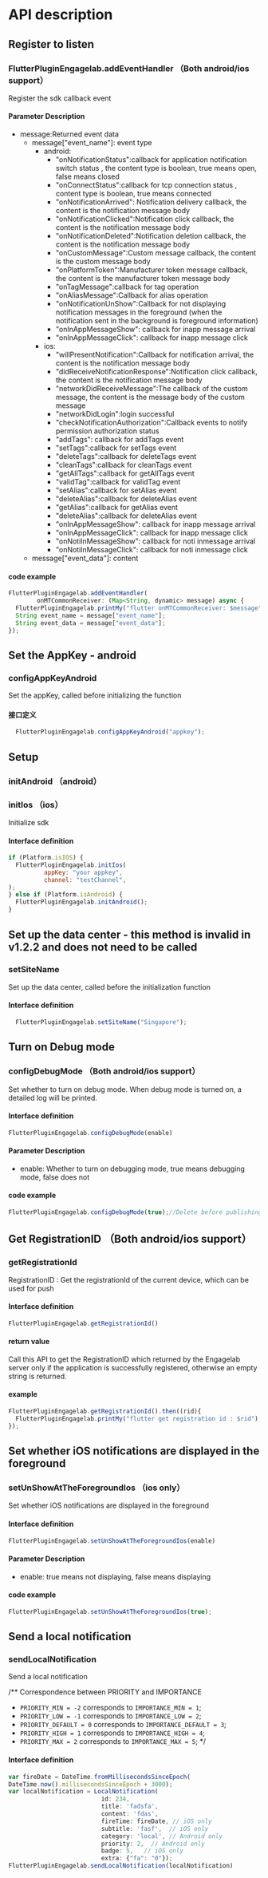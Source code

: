 # API description

## Register to listen

### FlutterPluginEngagelab.addEventHandler （Both android/ios support）

Register the sdk callback event

#### Parameter Description
- message:Returned event data
  - message["event_name"]: event type
    - android:
      - "onNotificationStatus":callback for application notification switch status , the content type is boolean, true means open, false means closed
      - "onConnectStatus":callback for tcp connection status , content type is boolean, true means connected
      - "onNotificationArrived": Notification delivery callback, the content is the notification message body
      - "onNotificationClicked":Notification click callback, the content is the notification message body
      - "onNotificationDeleted":Notification deletion callback, the content is the notification message body
      - "onCustomMessage":Custom message callback, the content is the custom message body
      - "onPlatformToken":Manufacturer token message callback, the content is the manufacturer token message body
      - "onTagMessage":callback for tag operation
      - "onAliasMessage":Callback for alias operation
      - "onNotificationUnShow":Callback for not displaying notification messages in the foreground (when the notification sent in the background is foreground information)
      - "onInAppMessageShow": callback for inapp message arrival
      - "onInAppMessageClick": callback for inapp message click
    - ios:
      - "willPresentNotification":Callback for notification arrival, the content is the notification message body
      - "didReceiveNotificationResponse":Notification click callback, the content is the notification message body
      - "networkDidReceiveMessage":The callback of the custom message, the content is the message body of the custom message
      - "networkDidLogin":login successful
      - "checkNotificationAuthorization":Callback events to notify permission authorization status
      - "addTags": callback for addTags event
      - "setTags":callback for setTags event
      - "deleteTags":callback for deleteTags event
      - "cleanTags":callback for cleanTags event
      - "getAllTags":callback for getAllTags event
      - "validTag":callback for validTag event
      - "setAlias":callback for setAlias event
      - "deleteAlias":callback for deleteAlias event
      - "getAlias":callback for getAlias event
      - "deleteAlias":callback for deleteAlias event
      - "onInAppMessageShow": callback for inapp message arrival
      - "onInAppMessageClick": callback for inapp message click
      - "onNotiInMessageShow": callback for noti inmessage arrival
      - "onNotiInMessageClick": callback for noti inmessage click
  - message["event_data"]: content


#### code example

```js
FlutterPluginEngagelab.addEventHandler(
        onMTCommonReceiver: (Map<String, dynamic> message) async {
  FlutterPluginEngagelab.printMy("flutter onMTCommonReceiver: $message");
  String event_name = message["event_name"];
  String event_data = message["event_data"];
});
```


## Set the AppKey - android

### configAppKeyAndroid

Set the appKey, called before initializing the function

#### 接口定义

```js
  FlutterPluginEngagelab.configAppKeyAndroid("appkey");
```

## Setup

### initAndroid （android）
### initIos （ios）


Initialize sdk

#### Interface definition

```js
if (Platform.isIOS) {
  FlutterPluginEngagelab.initIos(
          appKey: "your appkey",
          channel: "testChannel",
);
} else if (Platform.isAndroid) {
  FlutterPluginEngagelab.initAndroid();
}
```

## Set up the data center - this method is invalid in v1.2.2 and does not need to be called

### setSiteName

Set up the data center, called before the initialization function

#### Interface definition

```js
  FlutterPluginEngagelab.setSiteName("Singapore");
```

## Turn on Debug mode

### configDebugMode （Both android/ios support）

Set whether to turn on debug mode. When debug mode is turned on, a detailed log will be printed.

#### Interface definition

```js
FlutterPluginEngagelab.configDebugMode(enable)
```

#### Parameter Description

- enable: Whether to turn on debugging mode, true means debugging mode, false does not

#### code example

```js
FlutterPluginEngagelab.configDebugMode(true);//Delete before publishing
```

## Get RegistrationID （Both android/ios support）

### getRegistrationId

RegistrationID :
Get the registrationId of the current device, which can be used for push

#### Interface definition

```js
FlutterPluginEngagelab.getRegistrationId()
```

#### return value

Call this API to get the RegistrationID which returned by the Engagelab server only if the application is successfully registered, otherwise an empty string is returned.

#### example

```js
FlutterPluginEngagelab.getRegistrationId().then((rid){
  FlutterPluginEngagelab.printMy("flutter get registration id : $rid");
});
```

## Set whether iOS notifications are displayed in the foreground

### setUnShowAtTheForegroundIos （ios only）

Set whether iOS notifications are displayed in the foreground

#### Interface definition

```js
FlutterPluginEngagelab.setUnShowAtTheForegroundIos(enable)
```

#### Parameter Description

- enable: true means not displaying, false means displaying

#### code example

```js
FlutterPluginEngagelab.setUnShowAtTheForegroundIos(true);
```

## Send a local notification

### sendLocalNotification

Send a local notification

/** Correspondence between PRIORITY and IMPORTANCE
   * `PRIORITY_MIN = -2` corresponds to  `IMPORTANCE_MIN = 1`;
   * `PRIORITY_LOW = -1` corresponds to  `IMPORTANCE_LOW = 2`;
   * `PRIORITY_DEFAULT = 0` corresponds to  `IMPORTANCE_DEFAULT = 3`;
   * `PRIORITY_HIGH = 1` corresponds to  `IMPORTANCE_HIGH = 4`;
   * `PRIORITY_MAX = 2` corresponds to `IMPORTANCE_MAX = 5`;
*/

#### Interface definition
```js
var fireDate = DateTime.fromMillisecondsSinceEpoch(
DateTime.now().millisecondsSinceEpoch + 3000);
var localNotification = LocalNotification(
                          id: 234,
                          title: 'fadsfa',
                          content: 'fdas',
                          fireTime: fireDate, // iOS only
                          subtitle: 'fasf',  // iOS only
                          category: 'local', // Android only
                          priority: 2,  // Android only
                          badge: 5,   // iOS only
                          extra: {"fa": "0"});
FlutterPluginEngagelab.sendLocalNotification(localNotification)
```
